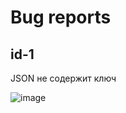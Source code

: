 # Bug reports

## id-1
JSON не содержит ключ










![image](https://github.com/user-attachments/assets/71e53559-4b95-46db-bdf2-817501d51633)


